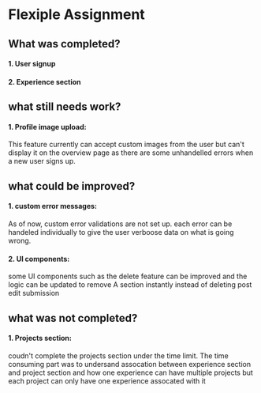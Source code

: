 # Flexiple Assignment

## What was completed?
#### 1. User signup
#### 2. Experience section


## what still needs work?
#### 1. Profile image upload:
This feature currently can accept custom images from the user but can't display it on the overview page as there are some unhandelled errors when a new user signs up.

## what could be improved?
#### 1. custom error messages: 
As of now, custom error validations are not set up. each error can be handeled individually to give the user verboose data on what is going wrong.
#### 2. UI components:
some UI components such as the delete feature can be improved and the logic can be updated to remove A section instantly instead of deleting post edit submission

## what was not completed?
#### 1. Projects section: 
coudn't complete the projects section under the time limit. The time consuming part was to undersand assocation between experience section and project section and how one experience can have multiple projects but each project can only have one experience assocated with it 

